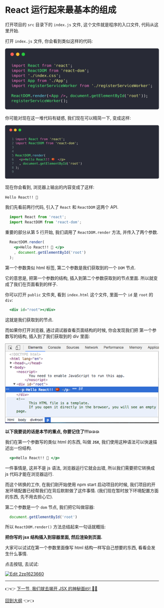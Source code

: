 # React 运行起来最基本的组成

打开项目的 `src` 目录下的 `index.js` 文件, 这个文件就是程序的入口文件, 代码从这里开始.

打开 `index.js` 文件, 你会看到类似这样的代码:

<img src="./img/1-entryCode.png"/>

你可能对现在这一堆代码有疑惑, 我们现在可以精简一下, 变成这样:

<img src="./img/1-simpleCode.png"/>

现在你会看到, 浏览器上输出的内容变成了这样:

`Hello React!! 🍅`

我们先看前两行代码, 引入了 `React` 和 `ReactDOM` 这两个 API.

```jsx
  import React from 'react';
  import ReactDOM from 'react-dom';
```

重要的部分从第 5 行开始, 我们调用了 `ReactDOM.render` 方法, 并传入了两个参数.

```jsx
  ReactDOM.render(
    <p>Hello React!! 🍅 </p>
    , document.getElementById('root')
  );
```

第一个参数类似 html 标签, 第二个参数是我们获取到的一个 `DOM` 节点.

它的意思是, 把第一个参数的结构, 插入到第二个参数获取到的节点里面. 所以就变成了我们在页面看到的样子.

你可以打开 `public` 文件夹, 看到 `index.html` 这个文件, 里面一个 `id` 是 `root` 的 `div`:

```jsx
  <div id="root"></div>
```

这就是我们获取到的节点.

而如果你打开浏览器, 通过调试器查看页面结构的时候, 你会发现我们把 第一个参数写的结构, 插入到了我们获取到的 div 里面:

<img src="./img/1-inspectCode.png"/>

**以下我要说的话是本节的重点, 你要记住了!!!:boom::boom::boom:**

我们在第一个参数写的类似 html 的东西, 叫做 **`JSX`**, 我们使用这种语法可以快速描述出一份结构.

```jsx
  <p>Hello React!! 🍅 </p>
```

一件事情是, 这并不是 js 语法, 浏览器运行它就会出错, 所以我们需要把它转换成 js 代码才能在浏览器运行.

而这个转换的工作, 在我们刚开始使用 npm start 启动项目的时候, 我们项目的开发环境配置已经帮我们在背后默默做了这件事情. (我们现在暂时放下环境配置方面的东西, 先不用去担心它).

第二个参数是一个 `dom` 节点, 我们把它叫做容器:

```js
  document.getElementById('root')
```

所以 `ReactDOM.render()` 方法总结起来一句话就概括:

**把你写的 jsx 结构插入到容器里面, 然后渲染到页面.**

大家可以试试在第一个参数里面像写 html 结构一样写自己想要的东西, 看看会发生什么事情.

点击按钮, 去试试:

[![Edit 2zp1623660](https://codesandbox.io/static/img/play-codesandbox.svg)](https://codesandbox.io/s/2zp1623660)

---

:point_right::point_right: [下一节, 我们就去揭开 JSX 的神秘面纱! :tada::tada:](./2-JSX.md)

[回到大纲](../README.md#outline) :point_left::point_left:

